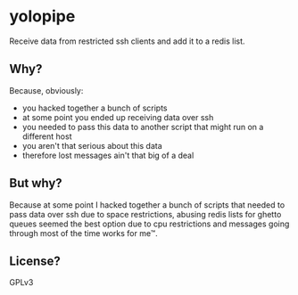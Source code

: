 # yolopipe

Receive data from restricted ssh clients and add it to a redis list.

## Why?

Because, obviously:

- you hacked together a bunch of scripts
- at some point you ended up receiving data over ssh
- you needed to pass this data to another script that might run on a different host
- you aren't that serious about this data
- therefore lost messages ain't that big of a deal

## But why?

Because at some point I hacked together a bunch of scripts that needed to pass data over ssh due to space restrictions, abusing redis lists for ghetto queues seemed the best option due to cpu restrictions and messages going through most of the time works for me™.

## License?

GPLv3

